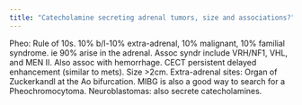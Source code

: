 ```yaml
---
title: "Catecholamine secreting adrenal tumors, size and associations?"
---
```

Pheo: Rule of 10s. 10% b/l-10% extra-adrenal, 10% malignant, 10% familial syndrome. ie 90% arise in the adrenal. Assoc syndr include VRH/NF1, VHL, and MEN II. Also assoc with hemorrhage. CECT persistent delayed enhancement (similar to mets). Size &gt;2cm. Extra-adrenal sites: Organ of Zuckerkandl at the Ao bifurcation. MIBG is also a good way to search for a Pheochromocytoma.
Neuroblastomas: also secrete catecholamines.

